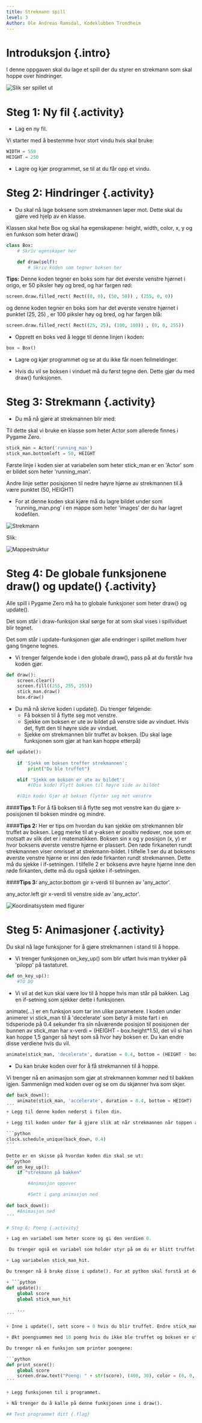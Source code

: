 ```yaml
---
title: Strekmann spill
level: 3
Author: Ole Andreas Ramsdal, Kodeklubben Trondheim
---
```


# Introduksjon {.intro}

I denne oppgaven skal du lage et spill der du styrer en strekmann som skal hoppe over hindringer.

![](animasjon_spill.gif "Slik ser spillet ut")

# Steg 1: Ny fil {.activity}

+ Lag en ny fil.

Vi starter med å bestemme hvor stort vindu hvis skal bruke:

```python
WIDTH = 550
HEIGHT = 250
```
+ Lagre og kjør programmet, se til at du får opp et vindu.

# Steg 2: Hindringer {.activity}

+ Du skal nå lage boksene som strekmannen løper mot. Dette skal du gjøre ved hjelp av en klasse.

Klassen skal hete Box og skal ha egenskapene:
height, width, color, x, y og en funkson som heter draw()

```python
class Box:
    # Skriv egenskaper her

    def draw(self):
    	# Skriv koden som tegner boksen her
```
**Tips:**
Denne koden tegner en boks som har det øverste venstre hjørnet i origo, er 50 piksler høy og bred, og har fargen rød:
```python
screen.draw.filled_rect( Rect((0, 0), (50, 50)) , (255, 0, 0))
```
og denne koden tegner en boks som har det øverste venstre hjørnet i punktet (25, 25) , er 100 piksler høy og bred, og har fargen blå:
```python
screen.draw.filled_rect( Rect((25, 25), (100, 100)) , (0, 0, 255))
```

+ Opprett en boks ved å legge til denne linjen i koden:
```python
box = Box()
```

+ Lagre og kjør programmet og se at du ikke får noen feilmeldinger. 

+ Hvis du vil se boksen i vinduet må du først tegne den. Dette gjør du med draw() funksjonen.

# Steg 3: Strekmann {.activity}

+ Du må nå gjøre at strekmannen blir med: 

Til dette skal vi bruke en klasse som heter Actor som allerede finnes i Pygame Zero. 

```python
stick_man = Actor('running_man')
stick_man.bottomleft = 50, HEIGHT
```

Første linje i koden sier at variabelen som heter stick_man er en 'Actor' som er bildet som heter 'running_man'. 

Andre linje setter posisjonen til nedre høyre hjørne av strekmannen til å være punktet (50, HEIGHT)

 + For at denne koden skal kjøre må du lagre bildet under som 'running_man.png' i en mappe som heter 'images' der du har lagret kodefilen.

![](running_man.png "Strekmann")

Slik:

![](mappestruktur.png "Mappestruktur")

# Steg 4: De globale funksjonene draw() og update()  {.activity}

Alle spill i Pygame Zero må ha to globale funksjoner som heter draw() og update().

Det som står i draw-funksjon skal sørge for at som skal vises i spillviduet blir tegnet.

Det som står i update-funksjonen gjør alle endringer i spillet mellom hver gang tingene tegnes.

+ Vi trenger følgende kode i den globale draw(), pass på at du forstår hva koden gjør.

```python
def draw():
	screen.clear()
	screen.fill((255, 255, 255))
	stick_man.draw()
	box.draw()
```

+ Du må nå skrive koden i update().
Du trenger følgende:
	- Få boksen til å flytte seg mot venstre.
	- Sjekke om boksen er ute av bildet på venstre side av vinduet. Hvis det, flytt den til høyre side av vinduet.
	- Sjekke om strekmannen blir truffet av boksen. (Du skal lage funksjonen som gjør at han kan hoppe etterpå)

```python
def update():
	
	if 'Sjekk om boksen treffer strekmannen':
		print("Du ble truffet")

	elif 'Sjekk om boksen er ute av bildet':
		#(Din kode) Flytt boksen til høyre side av bildet

	#(Din kode) Gjør at boksen flytter seg mot venstre
```
####**Tips 1:**
For å få boksen til å flytte seg mot venstre kan du gjøre x-posisjonen til boksen mindre og mindre.

####**Tips 2:**
Her er tips om hvordan du kan sjekke om strekmannen blir truffet av boksen. Legg merke til at y-aksen er positiv nedover, noe som er motsatt av slik det er i matematikken. Boksen sin x og y posisjon (x, y) er hvor boksens øverste venstre hjørne er plassert. Den røde firkaneten rundt strekmannen viser omrisset at strekmann-bildet.
I tilfelle 1 ser du at boksens øverste venstre hjørne er inni den røde firkanten rundt strekmannen. Dette må du sjekke i if-setningen.
I tilfelle 2 er boksens øvre høyre hjørne inne den røde firkanten, dette må du også sjekke i if-setningen.

####**Tips 3:**
any_actor.bottom gir x-verdi til bunnen av 'any_actor'.

any_actor.left gir x-verdi til venstre side av 'any_actor'.


![](koord_data2.png "Koordinatsystem med figurer")


# Steg 5: Animasjoner {.activity}

Du skal nå lage funksjoner for å gjøre strekmannen i stand til å hoppe.

+ Vi trenger funksjonen on_key_up() som blir utført hvis man trykker på 'pilopp' på tastaturet.

```python
def on_key_up():
	#TO DO
```

+ Vi vil at det kun skal være lov til å hoppe hvis man står på bakken. Lag en if-setning som sjekker dette i funksjonen.

animate(...) er en funksjon som tar inn ulike parametere. I koden under animerer vi stick_man til å 'decelerate' som betyr å miste fart i en tidsperiode på 0.4 sekunder fra sin nåværende posisjon til posisjonen der bunnen av stick_man har x-verdi = (HEIGHT - box.height*1.5), det vil si han kan hoppe 1,5 ganger så høyt som så hvor høy boksen er. Du kan endre disse verdiene hvis du vil.

```python
animate(stick_man, 'decelerate', duration = 0.4, bottom = (HEIGHT - box.height*1.5))
``` 
+ Du kan bruke koden over for å få strekmannen til å hoppe. 

Vi trenger nå en animasjon som gjør at strekmannen kommer ned til bakken igjen. Sammenlign med koden over og se om du skjønner hva som skjer.

```python
def back_down():
	animate(stick_man, 'accelerate', duration = 0.4, bottom = HEIGHT)
´´´ 
+ Legg til denne koden nederst i filen din.

+ Legg til koden under for å gjøre slik at når strekmannen når toppen av hoppet sitt settes animasjonen som gjør at han beveger seg ned i gang.

```python
clock.schedule_unique(back_down, 0.4)
´´´

Dette er en skisse på hvordan koden din skal se ut:
```python
def on_key_up():
	if "strekmann på bakken"

		#Animasjon oppover

		#Sett i gang animasjon ned
	
def back_down():
	#Animasjon ned
´´´

# Steg 6: Poeng {.activity}

+ Lag en variabel som heter score og gi den verdien 0.

 Du trenger også en variabel som holder styr på om du er blitt truffet. Strekmannen er ikke truffet i begynnelsen så denne skal ha verdien False.

+ Lag variabelen stick_man_hit.

Du trenger nå å bruke disse i update(). For at python skal forstå at der disse variablene du skal bruke må du skrive global foran dem øverst i funksjonen.

+ ```python
def update():
	global score
	global stick_man_hit

	...
´´´

+ Inne i update(), sett score = 0 hvis du blir truffet. Endre stick_man_hit til True.

+ Økt poengsummen med 10 poeng hvis du ikke ble truffet og boksen er ute av bildet på venstre side. Sett stick_man_hit til False.

Du trenger nå en funksjon som printer poengene:

```python
def print_score():
	global score
	screen.draw.text("Poeng: " + str(score), (400, 30), color = (0, 0, 0))
´´´

+ Legg funksjonen til i programmet.

+ Nå trenger du å kalle på denne funksjonen inne i draw().

## Test programmet ditt {.flag}